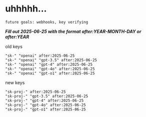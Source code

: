 # uhhhhh...

`future goals: webhooks, key verifying`



***Fill out 2025-06-25 with the format after:YEAR-MONTH-DAY or after:YEAR***

old keys
```
"sk-" "openai" after:2025-06-25
"sk-" "openai" "gpt-3.5" after:2025-06-25
"sk-" "openai" "gpt-4" after:2025-06-25
"sk-" "openai" "gpt-4o" after:2025-06-25
"sk-" "openai" "gpt-o1" after:2025-06-25
```

new keys
```
"sk-proj-" after:2025-06-25
"sk-proj-" "gpt-3.5" after:2025-06-25
"sk-proj-" "gpt-4" after:2025-06-25
"sk-proj-" "gpt-4o" after:2025-06-25
"sk-proj-" "gpt-o1" after:2025-06-25
```
